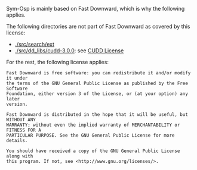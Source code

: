 Sym-Osp is mainly based on Fast Downward, which is why the following applies.

The following directories are not part of Fast Downward as covered by this
license:

* [./src/search/ext](./src/search/ext)
* [./src/dd_libs/cudd-3.0.0](./src/dd_libs/cudd-3.0.0): see [CUDD License](./src/dd_libs/cudd-3.0.0/LICENSE) 

For the rest, the following license applies:

```
Fast Downward is free software: you can redistribute it and/or modify it under
the terms of the GNU General Public License as published by the Free Software
Foundation, either version 3 of the License, or (at your option) any later
version.

Fast Downward is distributed in the hope that it will be useful, but WITHOUT ANY
WARRANTY; without even the implied warranty of MERCHANTABILITY or FITNESS FOR A
PARTICULAR PURPOSE. See the GNU General Public License for more details.

You should have received a copy of the GNU General Public License along with
this program. If not, see <http://www.gnu.org/licenses/>.
```
